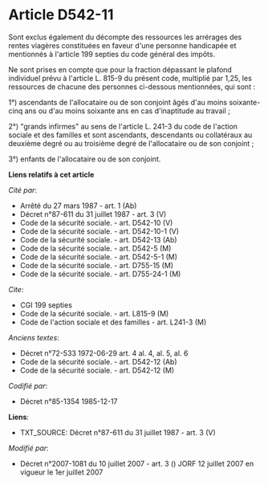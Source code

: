 # Article D542-11

Sont exclus également du décompte des ressources les arrérages des rentes viagères constituées en faveur d'une personne
handicapée et mentionnés à l'article 199 septies du code général des impôts.

Ne sont prises en compte que pour la fraction dépassant le plafond individuel prévu à l'article L. 815-9 du présent code,
multiplié par 1,25, les ressources de chacune des personnes ci-dessous mentionnées, qui sont :

1°) ascendants de l'allocataire ou de son conjoint âgés d'au moins soixante-cinq ans ou d'au moins soixante ans en cas
d'inaptitude au travail ;

2°) "grands infirmes" au sens de l'article L. 241-3 du code de l'action sociale et des familles et sont ascendants,
descendants ou collatéraux au deuxième degré ou au troisième degré de l'allocataire ou de son conjoint ;

3°) enfants de l'allocataire ou de son conjoint.

**Liens relatifs à cet article**

_Cité par_:

  - Arrêté du 27 mars 1987 - art. 1 (Ab)
  - Décret n°87-611 du 31 juillet 1987 - art. 3 (V)
  - Code de la sécurité sociale. - art. D542-10 (V)
  - Code de la sécurité sociale. - art. D542-10-1 (V)
  - Code de la sécurité sociale. - art. D542-13 (Ab)
  - Code de la sécurité sociale. - art. D542-5 (M)
  - Code de la sécurité sociale. - art. D542-5-1 (M)
  - Code de la sécurité sociale. - art. D755-15 (M)
  - Code de la sécurité sociale. - art. D755-24-1 (M)

_Cite_:

  - CGI 199 septies
  - Code de la sécurité sociale. - art. L815-9 (M)
  - Code de l'action sociale et des familles - art. L241-3 (M)

_Anciens textes_:

  - Décret n°72-533 1972-06-29 art. 4 al. 4, al. 5, al. 6
  - Code de la sécurité sociale. - art. D542-12 (Ab)
  - Code de la sécurité sociale. - art. D542-12 (M)

_Codifié par_:

  - Décret n°85-1354 1985-12-17

**Liens**:

  - TXT_SOURCE: Décret n°87-611 du 31 juillet 1987 - art. 3 (V)

_Modifié par_:

  - Décret n°2007-1081 du 10 juillet 2007 - art. 3 () JORF 12 juillet 2007 en vigueur le 1er juillet 2007
